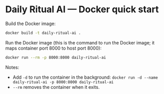 # Daily Ritual AI — Docker quick start

Build the Docker image:
```bash
docker build -t daily-ritual-ai .
```

Run the Docker image (this is the command to run the Docker image; it maps container port 8000 to host port 8000):
```bash
docker run --rm -p 8000:8000 daily-ritual-ai
```

Notes:
- Add `-d` to run the container in the background: `docker run -d --name daily-ritual-ai -p 8000:8000 daily-ritual-ai`
- `--rm` removes the container when it exits.
